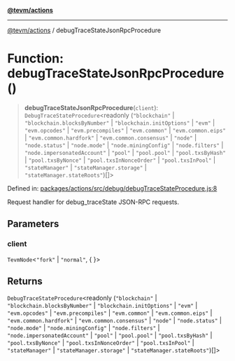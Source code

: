 [**@tevm/actions**](../README.md)

***

[@tevm/actions](../globals.md) / debugTraceStateJsonRpcProcedure

# Function: debugTraceStateJsonRpcProcedure()

> **debugTraceStateJsonRpcProcedure**(`client`): `DebugTraceStateProcedure`\<readonly (`"blockchain"` \| `"blockchain.blocksByNumber"` \| `"blockchain.initOptions"` \| `"evm"` \| `"evm.opcodes"` \| `"evm.precompiles"` \| `"evm.common"` \| `"evm.common.eips"` \| `"evm.common.hardfork"` \| `"evm.common.consensus"` \| `"node"` \| `"node.status"` \| `"node.mode"` \| `"node.miningConfig"` \| `"node.filters"` \| `"node.impersonatedAccount"` \| `"pool"` \| `"pool.pool"` \| `"pool.txsByHash"` \| `"pool.txsByNonce"` \| `"pool.txsInNonceOrder"` \| `"pool.txsInPool"` \| `"stateManager"` \| `"stateManager.storage"` \| `"stateManager.stateRoots"`)[]\>

Defined in: [packages/actions/src/debug/debugTraceStateProcedure.js:8](https://github.com/evmts/tevm-monorepo/blob/main/packages/actions/src/debug/debugTraceStateProcedure.js#L8)

Request handler for debug_traceState JSON-RPC requests.

## Parameters

### client

`TevmNode`\<`"fork"` \| `"normal"`, \{ \}\>

## Returns

`DebugTraceStateProcedure`\<readonly (`"blockchain"` \| `"blockchain.blocksByNumber"` \| `"blockchain.initOptions"` \| `"evm"` \| `"evm.opcodes"` \| `"evm.precompiles"` \| `"evm.common"` \| `"evm.common.eips"` \| `"evm.common.hardfork"` \| `"evm.common.consensus"` \| `"node"` \| `"node.status"` \| `"node.mode"` \| `"node.miningConfig"` \| `"node.filters"` \| `"node.impersonatedAccount"` \| `"pool"` \| `"pool.pool"` \| `"pool.txsByHash"` \| `"pool.txsByNonce"` \| `"pool.txsInNonceOrder"` \| `"pool.txsInPool"` \| `"stateManager"` \| `"stateManager.storage"` \| `"stateManager.stateRoots"`)[]\>
